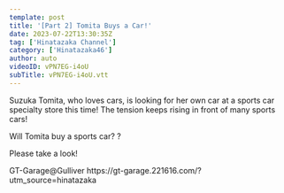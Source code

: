 ```yaml
---
template: post
title: '[Part 2] Tomita Buys a Car!'
date: 2023-07-22T13:30:35Z
tag: ['Hinatazaka Channel']
category: ['Hinatazaka46']
author: auto 
videoID: vPN7EG-i4oU
subTitle: vPN7EG-i4oU.vtt
---
```

Suzuka Tomita, who loves cars, is looking for her own car at a sports car specialty store this time! The tension keeps rising in front of many sports cars!

Will Tomita buy a sports car? ?

Please take a look!

<Cooperation>
GT-Garage@Gulliver
https://gt-garage.221616.com/?utm_source=hinatazaka